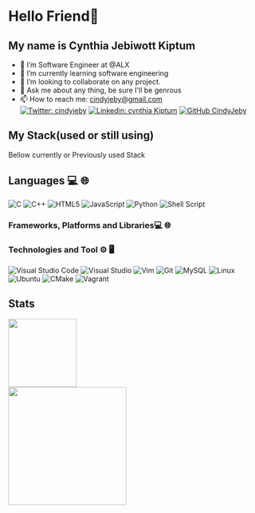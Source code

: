 # Hello Friend👋
## My name is Cynthia Jebiwott Kiptum

- 🔭 I’m Software Engineer at @ALX 
- 🌱 I’m currently learning software engineering
- 👯 I’m looking to collaborate on any project.
- 💬 Ask me about any thing, be sure I'll be genrous
- 📫 How to reach me: <cindyjeby@gmail.com><br>
[![Twitter: cindyjeby](https://img.shields.io/twitter/follow/cindyjeby?style=for-the-badge&color=black)](https://twitter.com/cindyjeby)
[![Linkedin: cynthia Kiptum](https://img.shields.io/badge/-cindy-jeby?style=for-the-badge&logo=Linkedin&Color=black&link=https://www.linkedin.com/in/cynthia-kiptum-5140a0271/)](https:www.linkedin.com/in/cynthia-kiptum-5140a0271/)
[![GitHub CindyJeby](https://img.shields.io/github/followers/cindyjeby?label=follow&style=for-the-badge&color=black)](https://github.com/cindyjeby)

## My Stack(used or still using)

Bellow  currently or Previously used Stack

## Languages 💻 🌐

![C](https://img.shields.io/badge/c-%2300599C.svg?style=for-the-badge&logo=c&logoColor=white)
![C++](https://img.shields.io/badge/c%2B%2B-%2300599C.svg?style=for-the-badge&logo=c%2B%2B&logoColor=white)
![HTML5](https://img.shields.io/badge/html5-%23E34F26.svg?style=for-the-badge&logo=html5&logoColor=white)
![JavaScript](https://img.shields.io/badge/javascript-%23323330.svg?style=for-the-badge&logo=javascript&logoColor=%23F7DF1E)
![Python](https://img.shields.io/badge/python-3670A0?style=for-the-badge&logo=python&logoColor=ffdd54)
![Shell Script](https://img.shields.io/badge/shell_script-%23121011.svg?style=for-the-badge&logo=gnu-bash&logoColor=white)

### Frameworks, Platforms and Libraries💻 🌐

### Technologies and Tool ⚙️ 🖥

![Visual Studio Code](https://img.shields.io/badge/Visual%20Studio%20Code-0078d7.svg?style=for-the-badge&logo=visual-studio-code&logoColor=white)
![Visual Studio](https://img.shields.io/badge/Visual%20Studio-5C2D91.svg?style=for-the-badge&logo=visual-studio&logoColor=white)
![Vim](https://img.shields.io/badge/VIM-%2311AB00.svg?style=for-the-badge&logo=vim&logoColor=white)
![Git](https://img.shields.io/badge/-Git-333333?style=for-the-badge&logo=git&color=black)
![MySQL](https://img.shields.io/badge/-MySQL-333333?style=for-the-badge&logo=mysql&color=black)
![Linux](https://img.shields.io/badge/-Linux-000?style=for-the-badge&logo=Linux&logoColor=FCC624&color=black)
![Ubuntu](https://img.shields.io/badge/Ubuntu-E95420?style=for-the-badge&logo=ubuntu&logoColor=white)
![CMake](https://img.shields.io/badge/CMake-%23008FBA.svg?style=for-the-badge&logo=cmake&logoColor=white)
![Vagrant](https://img.shields.io/badge/vagrant-%231563FF.svg?style=for-the-badge&logo=vagrant&logoColor=white)
## Stats

<a href="https://github.com/cindyjeby">
  <img height="137px" src="https://github-readme-stats.vercel.app/api?username=cindyjeby&hide_title=true&hide_border=true&show_icons=true&include_all_commits=true&count_private=true&line_height=21&theme=tokyonight" /><br>
  <img height="237px" src="https://github-readme-stats.vercel.app/api/top-langs/?username=cindyjeby&hide_title=true&hide_border=true&layout=compact&langs_count=10&hide=css,html,shaderlab&theme=tokyonight" /><br>
</a>
<!-- [![wakatime](https://wakatime.com/badge/user/b3046e07-b277-4034-9c3c-8e48a13c62f6.svg)](https://wakatime.com/@b3046e07-b277-4034-9c3c-8e48a13c62f6) -->
